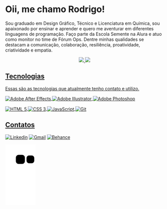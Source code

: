 <h1 align="left">Oii, me chamo Rodrigo!</h1>

Sou graduado em Design Gráfico, Técnico e Licenciatura em Química, sou apaixonado por ensinar e aprender e quero me aventurar em diferentes linguagens de programação. Faço parte da Escola Semente na Alura e atuo como monitor no time de Fórum Ops. Dentre minhas qualidades se destacam a comunicação, colaboração, resiliência, proatividade, criatividade e empatia.

<div align="center">
  <a href="https://github.com/RodrigoHarder">
  <img height="130m" src="https://github-readme-stats.vercel.app/api?username=RodrigoHarder&show_icons=true&theme=cobalt&include_all_commits=true&count_private=true"/>
  <img height="130m" src="https://github-readme-stats.vercel.app/api/top-langs/?username=RodrigoHarder&layout=compact&langs_count=7&theme=cobalt"/>
</div>

<div>
  <h2>Tecnologias</h2>
  <p>Essas são as tecnologias que atualmente tenho contato e utilizo.</p>
  <p>
    <img align="center" alt="Adobe After Effects" src="https://img.shields.io/badge/Adobe%20after%20affects-CF96FD?style=for-the-badge&logo=Adobe%20after%20effects&logoColor=393665">
   <img align="center" alt="Adobe Illustrator" src="https://img.shields.io/badge/Adobe%20Illustrator-FF9A00?style=for-the-badge&logo=adobe%20illustrator&logoColor=white">
    <img align="center" alt="Adobe Photoshop" src="https://img.shields.io/badge/Adobe%20Photoshop-31A8FF?style=for-the-badge&logo=Adobe%20Photoshop&logoColor=black">
  </p>
  <p>
    <img align="center" alt="HTML 5" src="https://img.shields.io/badge/HTML5-E34F26?style=for-the-badge&logo=html5&logoColor=white">
    <img align="center" alt="CSS 3" src="https://img.shields.io/badge/CSS3-1572B6?style=for-the-badge&logo=css3&logoColor=white">
    <img align="center" alt="JavaScript" src="https://img.shields.io/badge/JavaScript-323330?style=for-the-badge&logo=javascript&logoColor=F7DF1E">
    <img align="center" alt="Git" src="https://img.shields.io/badge/GIT-E44C30?style=for-the-badge&logo=git&logoColor=white"> 
  </p>
</div>

## Contatos
<a href="http://www.linkedin.com/in/rodrigo-harder"><img alt="Linkedin" src="https://img.shields.io/badge/LinkedIn-0077B5?style=for-the-badge&logo=linkedin&logoColor=white"></a>
<a href="mailto:rodrigosilvaharder@gmail.com"><img alt="Gmail" src="https://img.shields.io/badge/Gmail-D14836?style=for-the-badge&logo=gmail&logoColor=white"></a>
<a href="http://www.https://www.behance.net/roharder"><img alt="Behance" src="https://img.shields.io/badge/-Behance-blue?style=for-the-badge&logo=behance&logoColor=white"></a>

![Snake animation](https://github.com/RodrigoHarder/RodrigoHarder/blob/output/github-contribution-grid-snake.svg)
